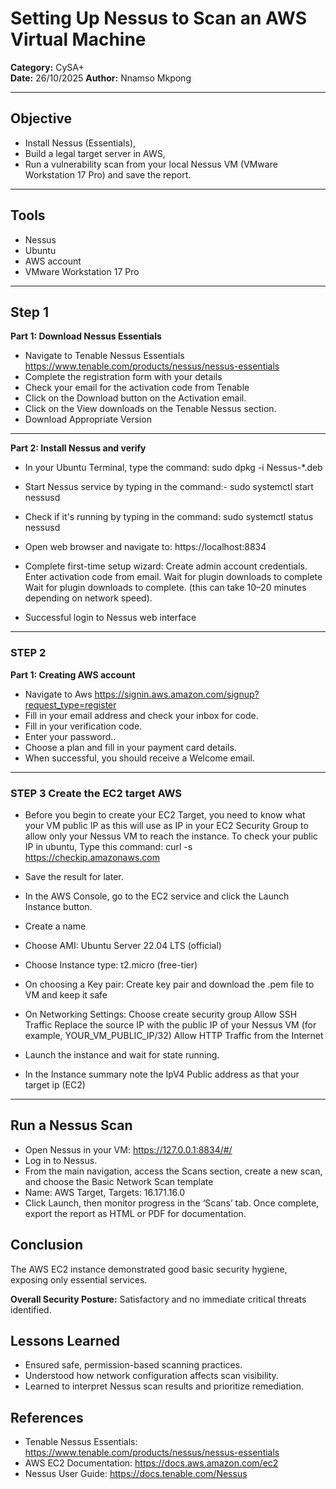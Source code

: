 # Setting Up Nessus to Scan an AWS Virtual Machine
**Category:** CySA+  
**Date:** 26/10/2025
**Author:** Nnamso Mkpong

---

## Objective
- Install Nessus (Essentials), 
- Build a legal target server in AWS, 
- Run a vulnerability scan from your local Nessus VM (VMware Workstation 17 Pro) and save the report.

---

## Tools
- Nessus
- Ubuntu
- AWS account
- VMware Workstation 17 Pro

---
## Step 1
**Part 1: Download Nessus Essentials**
- Navigate to Tenable Nessus Essentials https://www.tenable.com/products/nessus/nessus-essentials
- Complete the registration form with your details
- Check your email for the activation code from Tenable
- Click on the Download button on the Activation email.
- Click on the View downloads on the Tenable Nessus section.
- Download Appropriate Version 

---

**Part 2: Install Nessus and verify**
- In your Ubuntu Terminal, type the command: sudo dpkg -i Nessus-*.deb
- Start Nessus service by typing in the command:- sudo systemctl start nessusd
- Check if it's running by typing in the command: sudo systemctl status nessusd
- Open web browser and navigate to: https://localhost:8834
- Complete first-time setup wizard: 
   Create admin account credentials.
   Enter activation code from email.
   Wait for plugin downloads to complete Wait for plugin downloads to complete. (this can take 10–20 minutes depending on network speed).

- Successful login to Nessus web interface 

---

### STEP 2
**Part 1: Creating AWS account**
- Navigate to Aws https://signin.aws.amazon.com/signup?request_type=register
- Fill in your email address and check your inbox for code.
- Fill in your verification code.
- Enter your password..
- Choose a plan and fill in your payment card details.
- When successful, you should receive a Welcome email. 


---

### STEP 3 Create the EC2 target AWS
- Before you begin to create your EC2 Target, you need to know what your VM public IP as this will use as IP in your EC2 Security Group to allow only your Nessus VM to reach the instance.
	To check your public IP in ubuntu, Type this command: curl -s https://checkip.amazonaws.com
- Save the result for later.

- In the AWS Console, go to the EC2 service and click the Launch Instance button.
- Create a name
- Choose AMI: Ubuntu Server 22.04 LTS (official)
- Choose Instance type: t2.micro (free-tier)
- On choosing a Key pair: Create key pair and download the .pem file to VM and keep it safe
- On Networking Settings: 
	Choose create security group
	Allow SSH Traffic
	Replace the source IP with the public IP of your Nessus VM (for example, YOUR_VM_PUBLIC_IP/32)
	Allow HTTP Traffic from the Internet
	
- Launch the instance and wait for state running.
- In the Instance summary note the IpV4 Public address as that your target ip (EC2)

---

## Run a Nessus Scan
- Open Nessus in your VM: https://127.0.0.1:8834/#/
- Log in to Nessus. 
- From the main navigation, access the Scans section, create a new scan, and choose the Basic Network Scan template
- Name: AWS Target, Targets: 16.171.16.0
- Click Launch, then monitor progress in the ‘Scans’ tab. Once complete, export the report as HTML or PDF for documentation.

## Conclusion
The AWS EC2 instance demonstrated good basic security hygiene, exposing only essential services.

**Overall Security Posture:** Satisfactory and no immediate critical threats identified.

## Lessons Learned
- Ensured safe, permission-based scanning practices.
- Understood how network configuration affects scan visibility.
- Learned to interpret Nessus scan results and prioritize remediation.

## References
- Tenable Nessus Essentials: https://www.tenable.com/products/nessus/nessus-essentials  
- AWS EC2 Documentation: https://docs.aws.amazon.com/ec2  
- Nessus User Guide: https://docs.tenable.com/Nessus